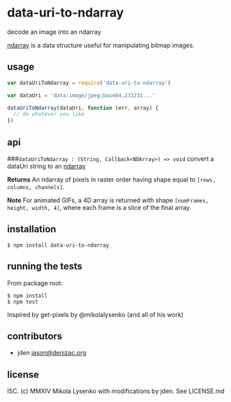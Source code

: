 # data-uri-to-ndarray
decode an image into an ndarray

[ndarray](https://npm.im/ndarray) is a data structure useful for manipulating bitmap images.

## usage
```js
var dataUriToNdarray = require('data-uri-to-ndarray')

var dataUri = 'data:image/jpeg;base64,231231...'

dataUriToNdarray(dataUri, function (err, array) {
  // do whatever you like
})

```


## api

###`dataUriToNdarray : (String, Callback<NDArray>) => void`
convert a dataUri string to an [ndarray](https://npm.im/ndarray)

**Returns** An ndarray of pixels in raster order having shape equal to `[rows, columns, channels]`.

**Note** For animated GIFs, a 4D array is returned with shape `[numFrames, height, width, 4]`, where each frame is a slice of the final array.


## installation

    $ npm install data-uri-to-ndarray


## running the tests

From package root:

    $ npm install
    $ npm test

Inspired by get-pixels by @mikolalysenko (and all of his work)

## contributors

- jden <jason@denizac.org>


## license

ISC. (c) MMXIV Mikola Lysenko with modifications by jden. See LICENSE.md
